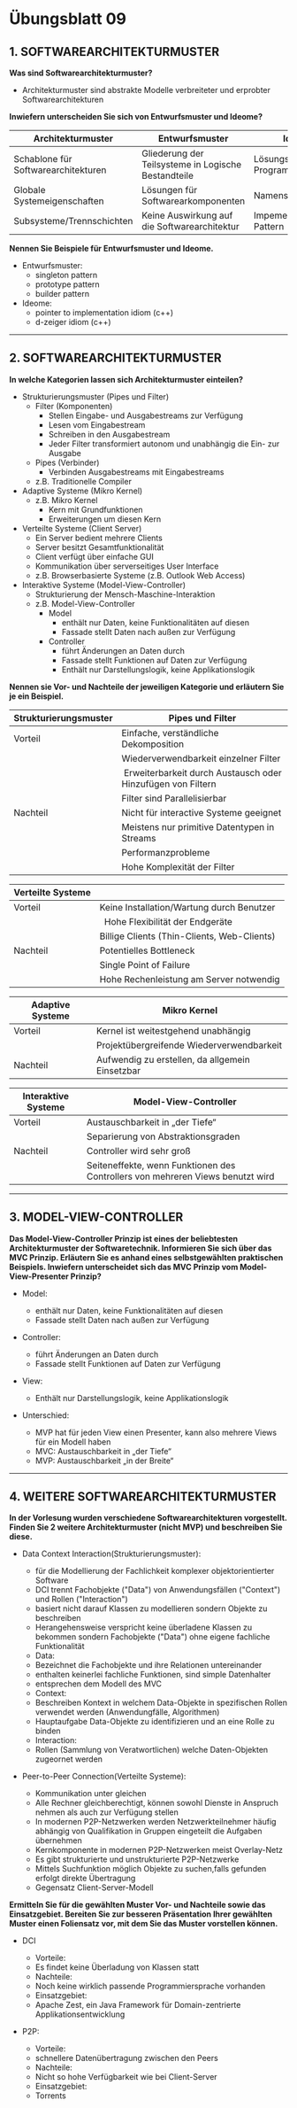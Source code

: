 # Übungsblatt 09
## 1. SOFTWAREARCHITEKTURMUSTER
**Was sind Softwarearchitekturmuster?**
* Architekturmuster sind abstrakte Modelle verbreiteter und erprobter Softwarearchitekturen

**Inwiefern unterscheiden Sie sich von Entwurfsmuster und Ideome?**

| Architekturmuster | Entwurfsmuster | Ideome |
| ----------------- | -------------- | ------ |
| Schablone für Softwarearchitekturen | Gliederung der Teilsysteme in Logische Bestandteile | Lösungskonzepte auf Programmierebene |
| Globale Systemeigenschaften | Lösungen für Softwarearkomponenten | Namenskonventionen |
| Subsysteme/Trennschichten | Keine Auswirkung auf die Softwarearchitektur | Impementierungs-Pattern |

**Nennen Sie Beispiele für Entwurfsmuster und Ideome.**
* Entwurfsmuster:
  * singleton pattern
  * prototype pattern
  * builder pattern
* Ideome:
  * pointer to implementation idiom (c++)
  * d-zeiger idiom (c++)

---
## 2. SOFTWAREARCHITEKTURMUSTER
**In welche Kategorien lassen sich Architekturmuster einteilen?**
* Strukturierungsmuster (Pipes und Filter)
    * Filter (Komponenten)
        * Stellen Eingabe- und Ausgabestreams zur Verfügung
        * Lesen vom Eingabestream
        * Schreiben in den Ausgabestream
        * Jeder Filter transformiert autonom und unabhängig die Ein- zur Ausgabe
    * Pipes (Verbinder)
      * Verbinden Ausgabestreams mit Eingabestreams
    * z.B. Traditionelle Compiler
* Adaptive Systeme (Mikro Kernel)
  * z.B. Mikro Kernel
    * Kern mit Grundfunktionen
    * Erweiterungen um diesen Kern
* Verteilte Systeme (Client Server)
  * Ein Server bedient mehrere Clients
  * Server besitzt Gesamtfunktionalität
  * Client verfügt über einfache GUI
  * Kommunikation über serverseitiges User Interface
  * z.B. Browserbasierte Systeme (z.B. Outlook Web Access)
* Interaktive Systeme (Model-View-Controller)
  * Strukturierung der Mensch-Maschine-Interaktion
  * z.B. Model-View-Controller
    * Model
      * enthält nur Daten, keine Funktionalitäten auf diesen
      * Fassade stellt Daten nach außen zur Verfügung
    * Controller
      * führt Änderungen an Daten durch
      * Fassade stellt Funktionen auf Daten zur Verfügung
      * Enthält nur Darstellungslogik, keine Applikationslogik


**Nennen sie Vor- und Nachteile der jeweiligen Kategorie und erläutern Sie je ein Beispiel.**

| Strukturierungsmuster | Pipes und Filter |
| ----------------- | --- |
| Vorteil           | Einfache, verständliche Dekomposition |
|                   | Wiederverwendbarkeit einzelner Filter |
|                   | Erweiterbarkeit durch Austausch oder Hinzufügen von Filtern |
|                   | Filter sind Parallelisierbar |
| Nachteil          | Nicht für interactive Systeme geeignet |
|                   | Meistens nur primitive Datentypen in Streams |
|                   | Performanzprobleme |
|                   | Hohe Komplexität der Filter |

| Verteilte Systeme |     |
| ----------------- | --- |
| Vorteil           | Keine Installation/Wartung durch Benutzer |
|                   |  Hohe Flexibilität der Endgeräte |
|                   | Billige Clients (Thin-Clients, Web-Clients) |
| Nachteil          | Potentielles Bottleneck |
|                   | Single Point of Failure |
|                   | Hohe Rechenleistung am Server notwendig |

| Adaptive Systeme | Mikro Kernel |
| ----------------- | --- |
| Vorteil           | Kernel ist weitestgehend unabhängig |
|                   | Projektübergreifende Wiederverwendbarkeit |
| Nachteil          | Aufwendig zu erstellen, da allgemein Einsetzbar |

| Interaktive Systeme | Model-View-Controller |
| ----------------- | --- |
| Vorteil           | Austauschbarkeit in „der Tiefe“ |
|                   | Separierung von Abstraktionsgraden |
| Nachteil          | Controller wird sehr groß |
|                   | Seiteneffekte, wenn Funktionen des Controllers von mehreren Views benutzt wird|

---
## 3. MODEL-VIEW-CONTROLLER
**Das Model-View-Controller Prinzip ist eines der beliebtesten Architekturmuster der Softwaretechnik. Informieren Sie sich über das MVC Prinzip. Erläutern Sie es anhand eines selbstgewählten praktischen Beispiels. Inwiefern unterscheidet sich das MVC Prinzip vom Model-View-Presenter Prinzip?**
* Model:
  * enthält nur Daten, keine Funktionalitäten auf diesen
  * Fassade stellt Daten nach außen zur Verfügung
* Controller:
  * führt Änderungen an Daten durch
  * Fassade stellt Funktionen auf Daten zur Verfügung
* View:
  * Enthält nur Darstellungslogik, keine Applikationslogik

* Unterschied:
  * MVP hat für jeden View einen Presenter, kann also mehrere Views für ein Modell haben
  * MVC: Austauschbarkeit in „der Tiefe“
  * MVP: Austauschbarkeit „in der Breite“

---
## 4. WEITERE SOFTWAREARCHITEKTURMUSTER
**In der Vorlesung wurden verschiedene Softwarearchitekturen vorgestellt. Finden Sie 2 weitere Architekturmuster (nicht MVP) und beschreiben Sie diese.**
* Data Context Interaction(Strukturierungsmuster):
  * für die Modellierung der Fachlichkeit komplexer objektorientierter Software
  * DCI trennt Fachobjekte ("Data") von Anwendungsfällen ("Context") und Rollen ("Interaction")
  * basiert nicht darauf Klassen zu modellieren sondern Objekte zu beschreiben
  * Herangehensweise verspricht keine überladene Klassen zu bekommen sondern Fachobjekte ("Data") ohne eigene fachliche Funktionalität
  * Data:
   * Bezeichnet die Fachobjekte und ihre Relationen untereinander
   * enthalten keinerlei fachliche Funktionen, sind simple Datenhalter
   * entsprechen dem Modell des MVC
  * Context:
   * Beschreiben Kontext in welchem Data-Objekte in spezifischen Rollen verwendet werden (Anwendungfälle, Algorithmen)
   * Hauptaufgabe Data-Objekte zu identifizieren und an eine Rolle zu binden
  * Interaction:
   * Rollen (Sammlung von Veratwortlichen) welche Daten-Objekten zugeornet werden

* Peer-to-Peer Connection(Verteilte Systeme):
  * Kommunikation unter gleichen
  * Alle Rechner gleichberechtigt, können sowohl Dienste in Anspruch nehmen als auch zur Verfügung stellen
  * In modernen P2P-Netzwerken werden Netzwerkteilnehmer häufig abhängig von Qualifikation in Gruppen eingeteilt die Aufgaben übernehmen
  * Kernkomponente in modernen P2P-Netzwerken meist Overlay-Netz
  * Es gibt strukturierte und unstrukturierte P2P-Netzwerke
  * Mittels Suchfunktion möglich Objekte zu suchen,falls gefunden erfolgt direkte Übertragung
  * Gegensatz Client-Server-Modell

**Ermitteln Sie für die gewählten Muster Vor- und Nachteile sowie das Einsatzgebiet. Bereiten Sie zur besseren Präsentation Ihrer gewählten Muster einen Foliensatz vor, mit dem Sie das Muster vorstellen können.**
* DCI
  * Vorteile:
   * Es findet keine Überladung von Klassen statt
  * Nachteile:
   * Noch keine wirklich passende Programmiersprache vorhanden
  * Einsatzgebiet:
   * Apache Zest, ein Java Framework für Domain-zentrierte Applikationsentwicklung

* P2P:
  * Vorteile:
   * schnellere Datenübertragung zwischen den Peers 
  * Nachteile:
   * Nicht so hohe Verfügbarkeit wie bei Client-Server
  * Einsatzgebiet:
   * Torrents
